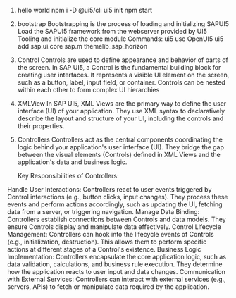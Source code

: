 1. hello world
   npm i -D @ui5/cli
   ui5 init
   npm start
2. bootstrap
   Bootstrapping is the process of loading and initializing SAPUI5
   Load the SAPUI5 framework from the webserver provided by UI5 Tooling and initialize the core module
   Commands:
   ui5 use OpenUI5
   ui5 add sap.ui.core sap.m themelib_sap_horizon
3. Control
   Controls are used to define appearance and behavior of parts of the screen.
   In SAP UI5, a Control is the fundamental building block for creating user interfaces. It represents a visible UI element on the screen, such as a button, label, input field, or container. Controls can be nested within each other to form complex UI hierarchies
4. XMLView
   In SAP UI5, XML Views are the primary way to define the user interface (UI) of your application. They use XML syntax to declaratively describe the layout and structure of your UI, including the controls and their properties.
5. Controllers
   Controllers act as the central components coordinating the logic behind your application's user interface (UI). They bridge the gap between the visual elements (Controls) defined in XML Views and the application's data and business logic.

   Key Responsibilities of Controllers:

Handle User Interactions: Controllers react to user events triggered by Control interactions (e.g., button clicks, input changes). They process these events and perform actions accordingly, such as updating the UI, fetching data from a server, or triggering navigation.
Manage Data Binding: Controllers establish connections between Controls and data models. They ensure Controls display and manipulate data effectively.
Control Lifecycle Management: Controllers can hook into the lifecycle events of Controls (e.g., initialization, destruction). This allows them to perform specific actions at different stages of a Control's existence.
Business Logic Implementation: Controllers encapsulate the core application logic, such as data validation, calculations, and business rule execution. They determine how the application reacts to user input and data changes.
Communication with External Services: Controllers can interact with external services (e.g., servers, APIs) to fetch or manipulate data required by the application.
